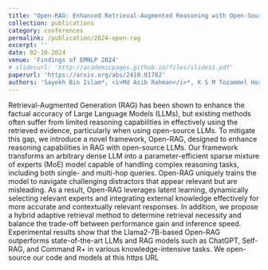 ```yaml
---
title: "Open-RAG: Enhanced Retrieval-Augmented Reasoning with Open-Source Large Language Models"
collection: publications
category: conferences
permalink: /publication/2024-open-rag
excerpt: ''
date: 02-10-2024
venue: 'Findings of EMNLP 2024'
# slidesurl: 'http://academicpages.github.io/files/slides1.pdf'
paperurl: 'https://arxiv.org/abs/2410.01782'
authors: 'Sayekh Bin Islam*, <i>Md Asib Rahman</i>*, K S M Tozammel Hossain, Enamul Hoque, Shafiq Joty, Md Rizwan Parvez.'
---
```


Retrieval-Augmented Generation (RAG) has been shown to enhance the factual accuracy of Large Language Models (LLMs), but existing methods often suffer from limited reasoning capabilities in effectively using the retrieved evidence, particularly when using open-source LLMs. To mitigate this gap, we introduce a novel framework, Open-RAG, designed to enhance reasoning capabilities in RAG with open-source LLMs. Our framework transforms an arbitrary dense LLM into a parameter-efficient sparse mixture of experts (MoE) model capable of handling complex reasoning tasks, including both single- and multi-hop queries. Open-RAG uniquely trains the model to navigate challenging distractors that appear relevant but are misleading. As a result, Open-RAG leverages latent learning, dynamically selecting relevant experts and integrating external knowledge effectively for more accurate and contextually relevant responses. In addition, we propose a hybrid adaptive retrieval method to determine retrieval necessity and balance the trade-off between performance gain and inference speed. Experimental results show that the Llama2-7B-based Open-RAG outperforms state-of-the-art LLMs and RAG models such as ChatGPT, Self-RAG, and Command R+ in various knowledge-intensive tasks. We open-source our code and models at this https URL
